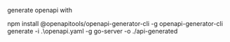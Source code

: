 generate openapi with 

npm install @openapitools/openapi-generator-cli -g
openapi-generator-cli generate -i .\openapi.yaml -g go-server -o ./api-generated